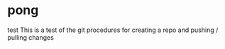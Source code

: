 pong
====

test
 This is a test of the git procedures for creating a repo and pushing / pulling changes
